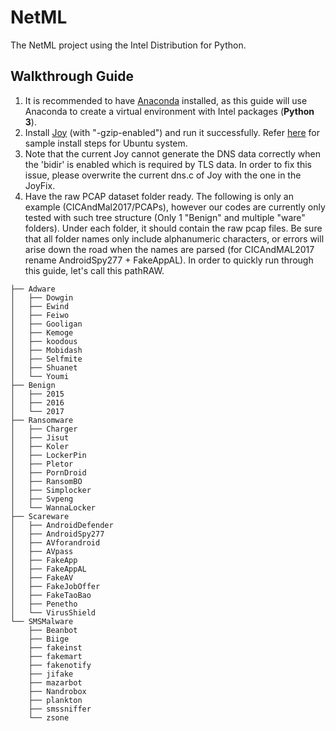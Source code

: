 # NetML
The NetML project using the Intel Distribution for Python.

## Walkthrough Guide
1. It is recommended to have [Anaconda](https://docs.anaconda.com/anaconda/install/linux/) installed, as this guide will use Anaconda to create a virtual environment with Intel packages (**Python 3**).
2. Install [Joy](https://github.com/cisco/joy) (with "-gzip-enabled") and run it successfully. Refer [here](https://github.com/BlueJayADAL/NetML/blob/master/sampleJoyInstall.md) for sample install steps for Ubuntu system.
3. Note that the current Joy cannot generate the DNS data correctly when the 'bidir' is enabled which is required by TLS data. In order to fix this issue, please overwrite the current dns.c of Joy with the one in the JoyFix.
4. Have the raw PCAP dataset folder ready. The following is only an example (CICAndMal2017/PCAPs), however our codes are currently only tested with such tree structure (Only 1 "Benign" and multiple "ware" folders). Under each folder, it should contain the raw pcap files. Be sure that all folder names only include alphanumeric characters, or errors will arise down the road when the names are parsed (for CICAndMAL2017 rename AndroidSpy277 + FakeAppAL). In order to quickly run through this guide, let's call this pathRAW.
```
├── Adware
│   ├── Dowgin
│   ├── Ewind
│   ├── Feiwo
│   ├── Gooligan
│   ├── Kemoge
│   ├── koodous
│   ├── Mobidash
│   ├── Selfmite
│   ├── Shuanet
│   └── Youmi
├── Benign
│   ├── 2015
│   ├── 2016
│   └── 2017
├── Ransomware
│   ├── Charger
│   ├── Jisut
│   ├── Koler
│   ├── LockerPin
│   ├── Pletor
│   ├── PornDroid
│   ├── RansomBO
│   ├── Simplocker
│   ├── Svpeng
│   └── WannaLocker
├── Scareware
│   ├── AndroidDefender
│   ├── AndroidSpy277
│   ├── AVforandroid
│   ├── AVpass
│   ├── FakeApp
│   ├── FakeAppAL
│   ├── FakeAV
│   ├── FakeJobOffer
│   ├── FakeTaoBao
│   ├── Penetho
│   └── VirusShield
└── SMSMalware
    ├── Beanbot
    ├── Biige
    ├── fakeinst
    ├── fakemart
    ├── fakenotify
    ├── jifake
    ├── mazarbot
    ├── Nandrobox
    ├── plankton
    ├── smssniffer
    └── zsone
```
